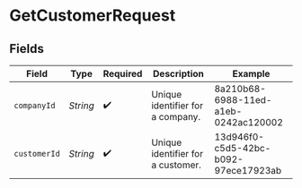 # GetCustomerRequest


## Fields

| Field                                | Type                                 | Required                             | Description                          | Example                              |
| ------------------------------------ | ------------------------------------ | ------------------------------------ | ------------------------------------ | ------------------------------------ |
| `companyId`                          | *String*                             | :heavy_check_mark:                   | Unique identifier for a company.     | 8a210b68-6988-11ed-a1eb-0242ac120002 |
| `customerId`                         | *String*                             | :heavy_check_mark:                   | Unique identifier for a customer.    | 13d946f0-c5d5-42bc-b092-97ece17923ab |